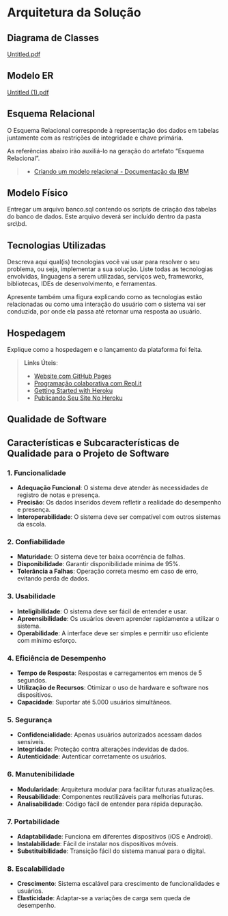 # Arquitetura da Solução
## Diagrama de Classes

[Untitled.pdf](https://github.com/user-attachments/files/17230533/Untitled.pdf)


## Modelo ER
[Untitled (1).pdf](https://github.com/user-attachments/files/17230535/Untitled.1.pdf)



## Esquema Relacional

O Esquema Relacional corresponde à representação dos dados em tabelas juntamente com as restrições de integridade e chave primária.
 
As referências abaixo irão auxiliá-lo na geração do artefato “Esquema Relacional”.

> - [Criando um modelo relacional - Documentação da IBM](https://www.ibm.com/docs/pt-br/cognos-analytics/10.2.2?topic=designer-creating-relational-model)

## Modelo Físico

Entregar um arquivo banco.sql contendo os scripts de criação das tabelas do banco de dados. Este arquivo deverá ser incluído dentro da pasta src\bd.

## Tecnologias Utilizadas

Descreva aqui qual(is) tecnologias você vai usar para resolver o seu problema, ou seja, implementar a sua solução. Liste todas as tecnologias envolvidas, linguagens a serem utilizadas, serviços web, frameworks, bibliotecas, IDEs de desenvolvimento, e ferramentas.

Apresente também uma figura explicando como as tecnologias estão relacionadas ou como uma interação do usuário com o sistema vai ser conduzida, por onde ela passa até retornar uma resposta ao usuário.

## Hospedagem

Explique como a hospedagem e o lançamento da plataforma foi feita.

> **Links Úteis**:
>
> - [Website com GitHub Pages](https://pages.github.com/)
> - [Programação colaborativa com Repl.it](https://repl.it/)
> - [Getting Started with Heroku](https://devcenter.heroku.com/start)
> - [Publicando Seu Site No Heroku](http://pythonclub.com.br/publicando-seu-hello-world-no-heroku.html)

## Qualidade de Software

## Características e Subcaracterísticas de Qualidade para o Projeto de Software

### 1. Funcionalidade
- **Adequação Funcional**: O sistema deve atender às necessidades de registro de notas e presença.
- **Precisão**: Os dados inseridos devem refletir a realidade do desempenho e presença.
- **Interoperabilidade**: O sistema deve ser compatível com outros sistemas da escola.

### 2. Confiabilidade
- **Maturidade**: O sistema deve ter baixa ocorrência de falhas.
- **Disponibilidade**: Garantir disponibilidade mínima de 95%.
- **Tolerância a Falhas**: Operação correta mesmo em caso de erro, evitando perda de dados.

### 3. Usabilidade
- **Inteligibilidade**: O sistema deve ser fácil de entender e usar.
- **Apreensibilidade**: Os usuários devem aprender rapidamente a utilizar o sistema.
- **Operabilidade**: A interface deve ser simples e permitir uso eficiente com mínimo esforço.

### 4. Eficiência de Desempenho
- **Tempo de Resposta**: Respostas e carregamentos em menos de 5 segundos.
- **Utilização de Recursos**: Otimizar o uso de hardware e software nos dispositivos.
- **Capacidade**: Suportar até 5.000 usuários simultâneos.

### 5. Segurança
- **Confidencialidade**: Apenas usuários autorizados acessam dados sensíveis.
- **Integridade**: Proteção contra alterações indevidas de dados.
- **Autenticidade**: Autenticar corretamente os usuários.

### 6. Manutenibilidade
- **Modularidade**: Arquitetura modular para facilitar futuras atualizações.
- **Reusabilidade**: Componentes reutilizáveis para melhorias futuras.
- **Analisabilidade**: Código fácil de entender para rápida depuração.

### 7. Portabilidade
- **Adaptabilidade**: Funciona em diferentes dispositivos (iOS e Android).
- **Instalabilidade**: Fácil de instalar nos dispositivos móveis.
- **Substituibilidade**: Transição fácil do sistema manual para o digital.

### 8. Escalabilidade
- **Crescimento**: Sistema escalável para crescimento de funcionalidades e usuários.
- **Elasticidade**: Adaptar-se a variações de carga sem queda de desempenho.


